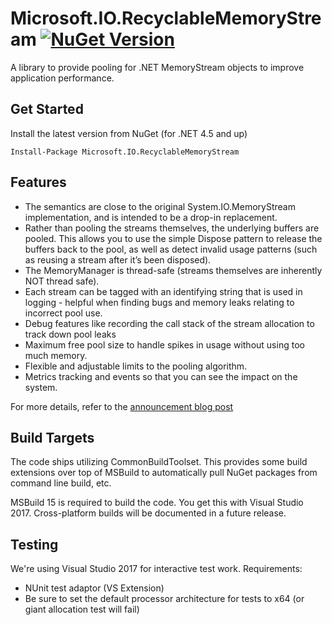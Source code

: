 # Microsoft.IO.RecyclableMemoryStream [![NuGet Version](https://img.shields.io/nuget/v/Microsoft.IO.RecyclableMemoryStream.svg?style=flat)](https://www.nuget.org/packages/Microsoft.IO.RecyclableMemoryStream/) 

A library to provide pooling for .NET MemoryStream objects to improve application performance. 

## Get Started

Install the latest version from NuGet (for .NET 4.5 and up)

```
Install-Package Microsoft.IO.RecyclableMemoryStream
```

## Features

- The semantics are close to the original System.IO.MemoryStream implementation, and is intended to be a drop-in replacement.
- Rather than pooling the streams themselves, the underlying buffers are pooled. This allows you to use the simple Dispose pattern to release the buffers back to the pool, as well as detect invalid usage patterns (such as reusing a stream after it’s been disposed).
- The MemoryManager is thread-safe (streams themselves are inherently NOT thread safe).
- Each stream can be tagged with an identifying string that is used in logging - helpful when finding bugs and memory leaks relating to incorrect pool use.
- Debug features like recording the call stack of the stream allocation to track down pool leaks
- Maximum free pool size to handle spikes in usage without using too much memory.
- Flexible and adjustable limits to the pooling algorithm.
- Metrics tracking and events so that you can see the impact on the system.

For more details, refer to the [announcement blog post](http://www.philosophicalgeek.com/2015/02/06/announcing-microsoft-io-recycablememorystream/)

## Build Targets

The code ships utilizing CommonBuildToolset. This provides some build extensions over top of MSBuild to automatically pull
NuGet packages from command line build, etc.

MSBuild 15 is required to build the code. You get this with Visual Studio 2017. Cross-platform builds will be documented
in a future release.

## Testing

We're using Visual Studio 2017 for interactive test work. Requirements:
- NUnit test adaptor (VS Extension)
- Be sure to set the default processor architecture for tests to x64 (or giant allocation test will fail)

